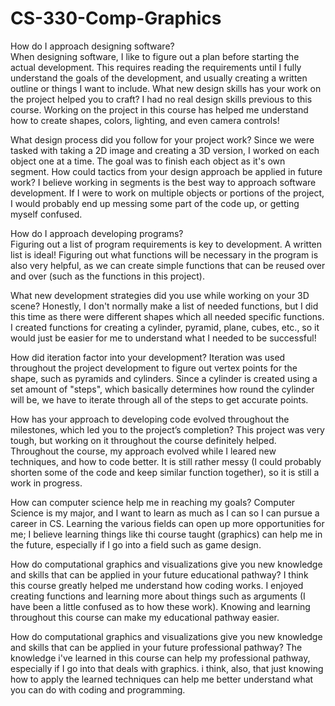 # CS-330-Comp-Graphics

How do I approach designing software?  
When designing software, I like to figure out a plan before starting the actual development. This requires reading the requirements until I fully understand the goals of the development, and usually creating a written outline or things I want to include.
What new design skills has your work on the project helped you to craft?
I had no real design skills previous to this course. Working on the project in this course has helped me understand how to create shapes, colors, lighting, and even camera controls!

What design process did you follow for your project work?
Since we were tasked with taking a 2D image and creating a 3D version, I worked on each object one at a time. The goal was to finish each object as it's own segment.
How could tactics from your design approach be applied in future work?
I believe working in segments is the best way to approach software development. If I were to work on multiple objects or portions of the project, I would probably end up messing some part of the code up, or getting myself confused.

How do I approach developing programs? <br/>
Figuring out a list of program requirements is key to development. A written list is ideal! Figuring out what functions will be necessary in the program is also very helpful, as we can create simple functions that can be reused over and over (such as the functions in this project).

What new development strategies did you use while working on your 3D scene?
Honestly, I don't normally make a list of needed functions, but I did this time as there were different shapes which all needed specific functions. I created functions for creating a cylinder, pyramid, plane, cubes, etc., so it would just be easier for me to understand what I needed to be successful!

How did iteration factor into your development?
Iteration was used throughout the project development to figure out vertex points for the shape, such as pyramids and cylinders. Since a cylinder is created using a set amount of "steps", which basically determines how round the cylinder will be, we have to iterate through all of the steps to get accurate points.

How has your approach to developing code evolved throughout the milestones, which led you to the project’s completion?
This project was very tough, but working on it throughout the course definitely helped. Throughout the course, my approach evolved while I leared new techniques, and how to code better. It is still rather messy (I could probably shorten some of the code and keep similar function together), so it is still a work in progress.

How can computer science help me in reaching my goals?
Computer Science is my major, and I want to learn as much as I can so I can pursue a career in CS. Learning the various fields can open up more opportunities for me; I believe learning things like thi course taught (graphics) can help me in the future, especially if I go into a field such as game design.

How do computational graphics and visualizations give you new knowledge and skills that can be applied in your future educational pathway?
I think this course greatly helped me understand how coding works. I enjoyed creating functions and learning more about things such as arguments (I have been a little confused as to how these work). Knowing and learning throughout this course can make my educational pathway easier.

How do computational graphics and visualizations give you new knowledge and skills that can be applied in your future professional pathway?
The knowledge i've learned in this course can help my professional pathway, especially if I go into that deals with graphics. i think, also, that just knowing how to apply the learned techniques can help me better understand what you can do with coding and programming.

